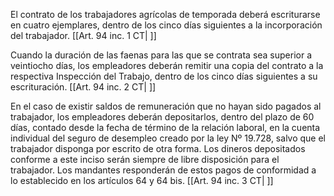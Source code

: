 El contrato de los trabajadores agrícolas de temporada deberá escriturarse en cuatro ejemplares, dentro de los cinco días siguientes a la incorporación del trabajador. [[Art. 94 inc. 1 CT| ]]

Cuando la duración de las faenas para las que se contrata sea superior a veintiocho días, los empleadores deberán remitir una copia del contrato a la respectiva Inspección del Trabajo, dentro de los cinco días siguientes a su escrituración. [[Art. 94 inc. 2 CT| ]]

En el caso de existir saldos de remuneración que no hayan sido pagados al trabajador, los empleadores deberán depositarlos, dentro del plazo de 60 días, contado desde la fecha de término de la relación laboral, en la cuenta individual del seguro de desempleo creado por la ley Nº 19.728, salvo que el trabajador disponga por escrito de otra forma. Los dineros depositados conforme a este inciso serán siempre de libre disposición para el trabajador. Los mandantes responderán de estos pagos de conformidad a lo establecido en los artículos 64 y 64 bis. [[Art. 94 inc. 3 CT| ]]